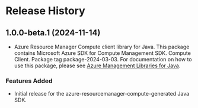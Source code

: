 # Release History

## 1.0.0-beta.1 (2024-11-14)

- Azure Resource Manager Compute client library for Java. This package contains Microsoft Azure SDK for Compute Management SDK. Compute Client. Package tag package-2024-03-03. For documentation on how to use this package, please see [Azure Management Libraries for Java](https://aka.ms/azsdk/java/mgmt).
### Features Added

- Initial release for the azure-resourcemanager-compute-generated Java SDK.

